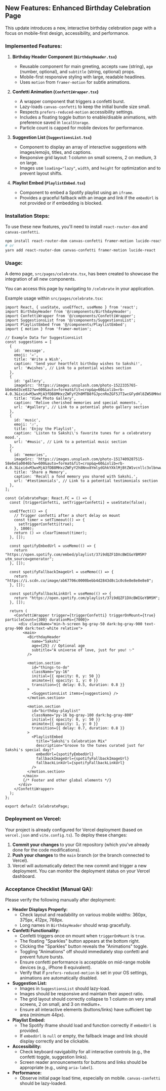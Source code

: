 ## New Features: Enhanced Birthday Celebration Page

This update introduces a new, interactive birthday celebration page with a focus on mobile-first design, accessibility, and performance.

### Implemented Features:

1.  **Birthday Header Component (`BirthdayHeader.tsx`)**
    *   Reusable component for main greeting, accepts `name` (string), `age` (number, optional), and `subtitle` (string, optional) props.
    *   Mobile-first responsive styling with large, readable headlines.
    *   Uses `motion` from `framer-motion` for subtle animations.

2.  **Confetti Animation (`ConfettiWrapper.tsx`)**
    *   A wrapper component that triggers a confetti burst.
    *   Lazy-loads `canvas-confetti` to keep the initial bundle size small.
    *   Respects `prefers-reduced-motion` accessibility settings.
    *   Includes a floating toggle button to enable/disable animations, with preference saved in `localStorage`.
    *   Particle count is capped for mobile devices for performance.

3.  **Suggestion List (`SuggestionsList.tsx`)**
    *   Component to display an array of interactive suggestions with images/emojis, titles, and captions.
    *   Responsive grid layout: 1 column on small screens, 2 on medium, 3 on large.
    *   Images use `loading="lazy"`, `width`, and `height` for optimization and to prevent layout shifts.

4.  **Playlist Embed (`PlaylistEmbed.tsx`)**
    *   Component to embed a Spotify playlist using an `iframe`.
    *   Provides a graceful fallback with an image and link if the `embedUrl` is not provided or if embedding is blocked.

### Installation Steps:

To use these new features, you'll need to install `react-router-dom` and `canvas-confetti`.

```bash
npm install react-router-dom canvas-confetti framer-motion lucide-react
# or
yarn add react-router-dom canvas-confetti framer-motion lucide-react
```

### Usage:

A demo page, `src/pages/celebrate.tsx`, has been created to showcase the integration of all new components.

You can access this page by navigating to `/celebrate` in your application.

Example usage within `src/pages/celebrate.tsx`:

```tsx
import React, { useState, useEffect, useMemo } from 'react';
import BirthdayHeader from '@/components/BirthdayHeader';
import ConfettiWrapper from '@/components/ConfettiWrapper';
import SuggestionsList from '@/components/SuggestionsList';
import PlaylistEmbed from '@/components/PlaylistEmbed';
import { motion } from 'framer-motion';

// Example Data for SuggestionsList
const suggestions = [
  {
    id: 'message',
    emoji: '✍️',
    title: 'Write a Wish',
    caption: 'Send your heartfelt birthday wishes to Sakshi!',
    url: '#wishes', // Link to a potential wishes section
  },
  {
    id: 'gallery',
    imageSrc: 'https://images.unsplash.com/photo-1522335765-bb4e6d3ce032?w=600&auto=format&fit=crop&q=60&ixlib=rb-4.0.3&ixid=M3wxMjA3fDB8MHxzZWFyY2h8MTB8fGJpcnRoZGF5JTIwcGFydHl8ZW58MHx8MHx8fDA%3D',
    title: 'View Photo Gallery',
    caption: 'Relive cherished memories and special moments.',
    url: '#gallery', // Link to a potential photo gallery section
  },
  {
    id: 'music',
    emoji: '🎶',
    title: 'Enjoy the Playlist',
    caption: 'Listen to Sakshi\'s favorite tunes for a celebratory mood.',
    url: '#music', // Link to a potential music section
  },
  {
    id: 'memories',
    imageSrc: 'https://images.unsplash.com/photo-1517409287515-58e6e5a0046b?w=600&auto=format&fit=crop&q=60&ixlib=rb-4.0.3&ixid=M3wxMjA3fDB8MHxzZWFyY2h8Nnx8YmlydGhkYXklMjBtZW1vcnllc3xlbnwwfHwwfHw%3D',
    title: 'Share a Memory',
    caption: 'Recall a fond memory you shared with Sakshi.',
    url: '#testimonials', // Link to a potential testimonials section
  },
];

const CelebratePage: React.FC = () => {
  const [triggerConfetti, setTriggerConfetti] = useState(false);

  useEffect(() => {
    // Trigger confetti after a short delay on mount
    const timer = setTimeout(() => {
      setTriggerConfetti(true);
    }, 1000);
    return () => clearTimeout(timer);
  }, []);

  const spotifyEmbedUrl = useMemo(() => {
    return "https://open.spotify.com/embed/playlist/37i9dQZF1DXcBWIGoYBM5M?utm_source=generator"; 
  }, []);

  const spotifyFallbackImageUrl = useMemo(() => {
    return "https://i.scdn.co/image/ab67706c0000bebb4d2843d8c1c0c6e8e8e8e8e8"; 
  }, []);

  const spotifyFallbackLinkUrl = useMemo(() => {
    return "https://open.spotify.com/playlist/37i9dQZF1DXcBWIGoYBM5M";
  }, []);

  return (
    <ConfettiWrapper trigger={triggerConfetti} triggerOnMount={true} particleCount={300} durationMs={7000}>
      <div className="min-h-screen bg-gray-50 dark:bg-gray-900 text-gray-900 dark:text-white relative">
        <main>
          <BirthdayHeader 
            name="Sakshi"
            age={25} // Optional age
            subtitle="A universe of love, just for you! ✨"
          />

          <motion.section 
            id="things-to-do"
            className="py-16"
            initial={{ opacity: 0, y: 50 }}
            animate={{ opacity: 1, y: 0 }}
            transition={{ delay: 0.5, duration: 0.8 }}
          >
            <SuggestionsList items={suggestions} />
          </motion.section>

          <motion.section 
            id="birthday-playlist"
            className="py-16 bg-gray-100 dark:bg-gray-800"
            initial={{ opacity: 0, y: 50 }}
            animate={{ opacity: 1, y: 0 }}
            transition={{ delay: 0.7, duration: 0.8 }}
          >
            <PlaylistEmbed 
              title="Sakshi's Celebration Mix"
              description="Groove to the tunes curated just for Sakshi's special day!"
              embedUrl={spotifyEmbedUrl}
              fallbackImageUrl={spotifyFallbackImageUrl}
              fallbackLinkUrl={spotifyFallbackLinkUrl}
            />
          </motion.section>
        </main>
        {/* Footer and other global elements */}
      </div>
    </ConfettiWrapper>
  );
};

export default CelebratePage;
```

### Deployment on Vercel:

Your project is already configured for Vercel deployment (based on `vercel.json` and `vite.config.ts`).
To deploy these changes:

1.  **Commit your changes** to your Git repository (which you've already done for the code modifications).
2.  **Push your changes** to the `main` branch (or the branch connected to Vercel).
3.  Vercel will automatically detect the new commit and trigger a new deployment. You can monitor the deployment status on your Vercel dashboard.

### Acceptance Checklist (Manual QA):

Please verify the following manually after deployment:

*   **Header Displays Properly:**
    *   Check layout and readability on various mobile widths: 360px, 375px, 412px, 768px.
    *   Long names in `BirthdayHeader` should wrap gracefully.
*   **Confetti Functionality:**
    *   Confetti triggers once on mount when `triggerOnMount` is `true`.
    *   The floating "Sparkles" button appears at the bottom right.
    *   Clicking the "Sparkles" button reveals the "Animations" toggle.
    *   Toggling "Animations" off should immediately stop confetti and prevent future bursts.
    *   Ensure confetti performance is acceptable on mid-range mobile devices (e.g., iPhone 8 equivalent).
    *   Verify that if `prefers-reduced-motion` is set in your OS settings, animations are automatically disabled.
*   **Suggestion List:**
    *   Images in `SuggestionsList` should lazy-load.
    *   Images should be responsive and maintain their aspect ratio.
    *   The grid layout should correctly collapse to 1 column on very small screens, 2 on small, and 3 on medium+.
    *   Ensure all interactive elements (buttons/links) have sufficient tap area (minimum 44px).
*   **Playlist Embed:**
    *   The Spotify iframe should load and function correctly if `embedUrl` is provided.
    *   If `embedUrl` is `null` or empty, the fallback image and link should display correctly and be clickable.
*   **Accessibility:**
    *   Check keyboard navigability for all interactive controls (e.g., the confetti toggle, suggestion links).
    *   Screen reader announcements for buttons and links should be appropriate (e.g., using `aria-label`).
*   **Performance:**
    *   Observe initial page load time, especially on mobile. `canvas-confetti` should be lazy-loaded.
